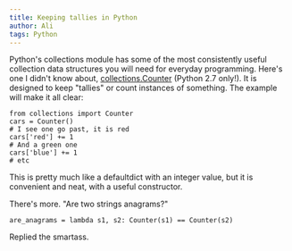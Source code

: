 ```yaml
---
title: Keeping tallies in Python
author: Ali
tags: Python
---
```


Python's collections module has some of the most consistently useful collection
data structures you will need for everyday programming. Here's one I didn't know
about, [collections.Counter](http://docs.python.org/2/library/collections.html#collections.Counter)
(Python 2.7 only!). It is designed to keep "tallies" or count instances of
something. The example will make it all clear:

~~~ {.python}
from collections import Counter
cars = Counter()
# I see one go past, it is red
cars['red'] += 1
# And a green one
cars['blue'] += 1
# etc
~~~

This is pretty much like a defaultdict with an integer value, but it is
convenient and neat, with a useful constructor.

There's more. "Are two strings anagrams?"

~~~ {.python}
are_anagrams = lambda s1, s2: Counter(s1) == Counter(s2)
~~~

Replied the smartass.




